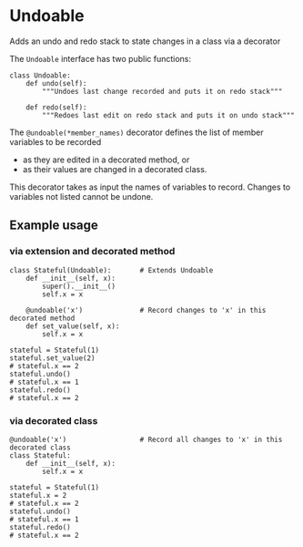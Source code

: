 # Undoable
Adds an undo and redo stack to state changes in a class via a decorator

The `Undoable` interface has two public functions:
```
class Undoable:
    def undo(self):
        """Undoes last change recorded and puts it on redo stack"""
    
    def redo(self):
        """Redoes last edit on redo stack and puts it on undo stack"""
```

The `@undoable(*member_names)` decorator defines the list of member variables to be recorded
* as they are edited in a decorated method, or
* as their values are changed in a decorated class.

This decorator takes as input the names of variables to record.
Changes to variables not listed cannot be undone.

## Example usage 

### via extension and decorated method

```
class Stateful(Undoable):       # Extends Undoable
    def __init__(self, x):
        super().__init__()
        self.x = x

    @undoable('x')              # Record changes to 'x' in this decorated method
    def set_value(self, x):
        self.x = x
```

```
stateful = Stateful(1)
stateful.set_value(2)
# stateful.x == 2
stateful.undo()
# stateful.x == 1
stateful.redo()
# stateful.x == 2
```


### via decorated class

```
@undoable('x')                  # Record all changes to 'x' in this decorated class
class Stateful:
    def __init__(self, x):
        self.x = x
```

```
stateful = Stateful(1)
stateful.x = 2
# stateful.x == 2
stateful.undo()
# stateful.x == 1
stateful.redo()
# stateful.x == 2
```
